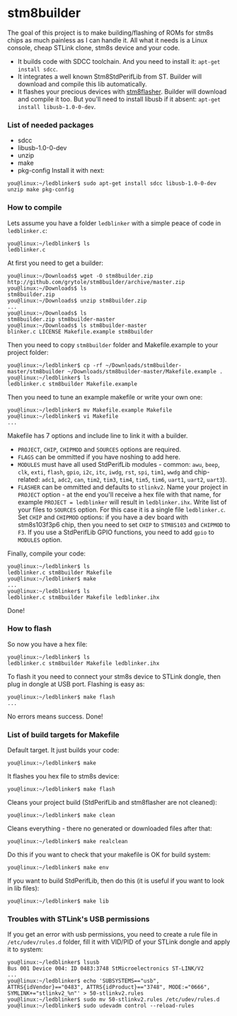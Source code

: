 # stm8builder

The goal of this project is to make building/flashing of ROMs for stm8s chips as much painless as I can handle it.
All what it needs is a Linux console, cheap STLink clone, stm8s device and your code.

- It builds code with SDCC toolchain. And you need to install it: `apt-get install sdcc`.
- It integrates a well known Stm8StdPerifLib from ST. Builder will download and compile this lib automatically.
- It flashes your precious devices with [stm8flasher](https://github.com/vdudouyt/stm8flash). Builder will download and compile it too. But you'll need to install libusb if it absent: `apt-get install libusb-1.0-0-dev`.

### List of needed packages
- sdcc
- libusb-1.0-0-dev
- unzip
- make
- pkg-config
Install it with next:
```
you@linux:~/ledblinker$ sudo apt-get install sdcc libusb-1.0-0-dev unzip make pkg-config
```

### How to compile
Lets assume you have a folder `ledblinker` with a simple peace of code in `ledblinker.c`:
```
you@linux:~/ledblinker$ ls
ledblinker.c
```
At first you need to get a builder:
```
you@linux:~/Downloads$ wget -O stm8builder.zip http://github.com/grytole/stm8builder/archive/master.zip
you@linux:~/Downloads$ ls
stm8builder.zip
you@linux:~/Downloads$ unzip stm8builder.zip
...
you@linux:~/Downloads$ ls
stm8builder.zip stm8builder-master
you@linux:~/Downloads$ ls stm8builder-master
blinker.c LICENSE Makefile.example stm8builder
```
Then you need to copy `stm8builder` folder and Makefile.example to your project folder:
```
you@linux:~/ledblinker$ cp -rf ~/Downloads/stm8builder-master/stm8builder ~/Downloads/stm8builder-master/Makefile.example .
you@linux:~/ledblinker$ ls
ledblinker.c stm8builder Makefile.example
```
Then you need to tune an example makefile or write your own one:
```
you@linux:~/ledblinker$ mv Makefile.example Makefile
you@linux:~/ledblinker$ vi Makefile
...
```
Makefile has 7 options and include line to link it with a builder.
- `PROJECT`, `CHIP`, `CHIPMOD` and `SOURCES` options are required.
- `FLAGS` can be ommitted if you have noshing to add here.
- `MODULES` must have all used StdPerifLib modules - common: `awu`, `beep`, `clk`, `exti`, `flash`, `gpio`, `i2c`, `itc`, `iwdg`, `rst`, `spi`, `tim1`, `wwdg` and chip-related: `adc1`, `adc2`, `can`, `tim2`, `tim3`, `tim4`, `tim5`, `tim6`, `uart1`, `uart2`, `uart3`).
- `FLASHER` can be ommitted and defaults to `stlinkv2`.
Name your project in `PROJECT` option - at the end you'll receive a hex file with that name, for example `PROJECT = ledblinker` will result in `ledblinker.ihx`.
Write list of your files to `SOURCES` option. For this case it is a single file `ledblinker.c`.
Set `CHIP` and `CHIPMOD` options: if you have a dev board with stm8s103f3p6 chip, then you need to set `CHIP` to `STM8S103` and `CHIPMOD` to `F3`.
If you use a StdPerifLib GPIO functions, you need to add `gpio` to `MODULES` option.

Finally, compile your code:
```
you@linux:~/ledblinker$ ls
ledblinker.c stm8builder Makefile
you@linux:~/ledblinker$ make
...
you@linux:~/ledblinker$ ls
ledblinker.c stm8builder Makefile ledblinker.ihx
```
Done!

### How to flash
So now you have a hex file:
```
you@linux:~/ledblinker$ ls
ledblinker.c stm8builder Makefile ledblinker.ihx
```
To flash it you need to connect your stm8s device to STLink dongle, then plug in dongle at USB port.
Flashing is easy as:
```
you@linux:~/ledblinker$ make flash
...
```
No errors means success. Done!

### List of build targets for Makefile
Default target. It just builds your code:
```
you@linux:~/ledblinker$ make
```
It flashes you hex file to stm8s device:
```
you@linux:~/ledblinker$ make flash
```
Cleans your project build (StdPerifLib and stm8flasher are not cleaned):
```
you@linux:~/ledblinker$ make clean
```
Cleans everything - there no generated or downloaded files after that:
```
you@linux:~/ledblinker$ make realclean
```
Do this if you want to check that your makefile is OK for build system:
```
you@linux:~/ledblinker$ make env
```
If you want to build StdPerifLib, then do this (it is useful if you want to look in lib files):
```
you@linux:~/ledblinker$ make lib
```

### Troubles with STLink's USB permissions
If you get an error with usb permissions, you need to create a rule file in `/etc/udev/rules.d` folder, fill it with VID/PID of your STLink dongle and apply it to system:
```
you@linux:~/ledblinker$ lsusb
Bus 001 Device 004: ID 0483:3748 StMicroelectronics ST-LINK/V2
...
you@linux:~/ledblinker$ echo 'SUBSYSTEMS=="usb", ATTRS{idVendor}=="0483", ATTRS{idProduct}=="3748", MODE:="0666", SYMLINK+="stlinkv2_%n"' > 50-stlinkv2.rules
you@linux:~/ledblinker$ sudo mv 50-stlinkv2.rules /etc/udev/rules.d
you@linux:~/ledblinker$ sudo udevadm control --reload-rules
```
